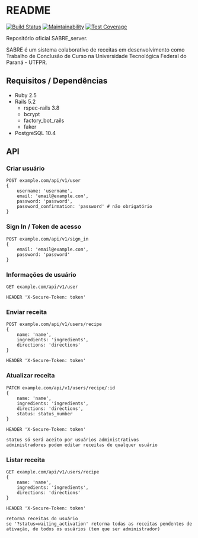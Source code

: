 # README
[![Build Status](https://travis-ci.org/DoniB/sabre_server.svg?branch=master)](https://travis-ci.org/DoniB/sabre_server)
[![Maintainability](https://api.codeclimate.com/v1/badges/e5ef7a4e22677fbf4cea/maintainability)](https://codeclimate.com/github/DoniB/sabre_server/maintainability)
[![Test Coverage](https://api.codeclimate.com/v1/badges/e5ef7a4e22677fbf4cea/test_coverage)](https://codeclimate.com/github/DoniB/sabre_server/test_coverage)

Repositório oficial SABRE_server.

SABRE é um sistema colaborativo de receitas em desenvolvimento como Trabalho de Conclusão de Curso na Universidade Tecnológica Federal do Paraná - UTFPR.

## Requisitos / Dependências

* Ruby 2.5
* Rails 5.2
  * rspec-rails 3.8
  * bcrypt
  * factory_bot_rails
  * faker
* PostgreSQL 10.4


## API

### Criar usuário
```
POST example.com/api/v1/user
{
    username: 'username',
    email: 'email@example.com',
    password: 'password',
    password_confirmation: 'password' # não obrigatório
}
```

### Sign In / Token de acesso
```
POST example.com/api/v1/sign_in
{
    email: 'email@example.com',
    password: 'password'
}
```

### Informações de usuário
```
GET example.com/api/v1/user

HEADER 'X-Secure-Token: token'
```

### Enviar receita
```
POST example.com/api/v1/users/recipe
{
    name: 'name',
    ingredients: 'ingredients',
    directions: 'directions'
}

HEADER 'X-Secure-Token: token'
```

### Atualizar receita
```
PATCH example.com/api/v1/users/recipe/:id
{
    name: 'name',
    ingredients: 'ingredients',
    directions: 'directions',
    status: status_number
}

HEADER 'X-Secure-Token: token'

status só será aceito por usuários administrativos
administradores podem editar receitas de qualquer usuário
```

### Listar receita
```
GET example.com/api/v1/users/recipe
{
    name: 'name',
    ingredients: 'ingredients',
    directions: 'directions'
}

HEADER 'X-Secure-Token: token'

retorna receitas do usuário
se '?status=waiting_activation' retorna todas as receitas pendentes de ativação, de todos os usuários (tem que ser administrador)
```
